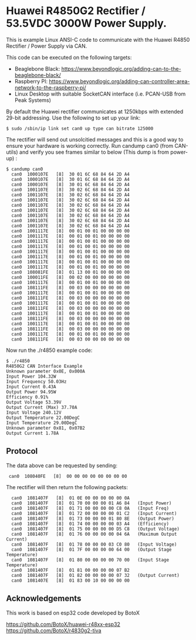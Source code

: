 # Huawei R4850G2 Rectifier / 53.5VDC 3000W Power Supply.
This is example Linux ANSI-C code to communicate with the Huawei R4850 Rectifier / Power Supply via CAN.

This code can be executed on the following targets:
 * Beaglebone Black: https://www.beyondlogic.org/adding-can-to-the-beaglebone-black/
 * Raspberry PI: https://www.beyondlogic.org/adding-can-controller-area-network-to-the-raspberry-pi/
 * Linux Desktop with suitable SocketCAN interface (i.e. PCAN-USB from Peak Systems)

By default the Huawei rectifier communicates at 1250kbps with extended 29-bit addressing. Use the following to set up your link:

```
$ sudo /sbin/ip link set can0 up type can bitrate 125000
```

The rectifier will send out unsolcitied messages and this is a good way to ensure your hardware is working correctly. Run candump can0 (from CAN-utils) and verify you see frames similar to below (This dump is from power-up) :

```
$ candump can0
  can0  1000107E   [8]  30 01 6C 68 84 64 2D A4
  can0  1000107E   [8]  30 01 6C 68 84 64 2D A4
  can0  1000107E   [8]  30 01 6C 68 84 64 2D A4
  can0  1001107E   [8]  30 02 6C 68 84 64 2D A4
  can0  1001107E   [8]  30 02 6C 68 84 64 2D A4
  can0  1001107E   [8]  30 02 6C 68 84 64 2D A4
  can0  1001107E   [8]  30 02 6C 68 84 64 2D A4
  can0  1001107E   [8]  30 02 6C 68 84 64 2D A4
  can0  1001107E   [8]  30 02 6C 68 84 64 2D A4
  can0  1001107E   [8]  30 02 6C 68 84 64 2D A4
  can0  1001107E   [8]  30 02 6C 68 84 64 2D A4
  can0  1001117E   [8]  00 01 00 01 00 00 00 00
  can0  1001117E   [8]  00 01 00 01 00 00 00 00
  can0  1001117E   [8]  00 01 00 01 00 00 00 00
  can0  1001117E   [8]  00 01 00 01 00 00 00 00
  can0  1001117E   [8]  00 01 00 01 00 00 00 00
  can0  1001117E   [8]  00 01 00 01 00 00 00 00
  can0  1001117E   [8]  00 01 00 01 00 00 00 00
  can0  1001117E   [8]  00 01 00 01 00 00 00 00
  can0  108081FE   [8]  01 13 00 01 00 00 00 00
  can0  100011FE   [8]  00 02 00 00 00 00 00 00
  can0  1001117E   [8]  00 01 00 01 00 00 00 00
  can0  108111FE   [8]  00 03 00 00 00 00 00 00
  can0  1001117E   [8]  00 01 00 01 00 00 00 00
  can0  108111FE   [8]  00 03 00 00 00 00 00 00
  can0  1001117E   [8]  00 01 00 01 00 00 00 00
  can0  108111FE   [8]  00 03 00 00 00 00 00 00
  can0  1001117E   [8]  00 01 00 01 00 00 00 00
  can0  108111FE   [8]  00 03 00 00 00 00 00 00
  can0  1001117E   [8]  00 01 00 01 00 00 00 00
  can0  108111FE   [8]  00 03 00 00 00 00 00 00
  can0  1001117E   [8]  00 01 00 01 00 00 00 00
  can0  108111FE   [8]  00 03 00 00 00 00 00 00
```

Now run the ./r4850 example code:

```
$ ./r4850
R4850G2 CAN Interface Example
Unknown parameter 0x0E, 0x000A
Input Power 104.32W
Input Frequency 50.03Hz
Input Current 0.43A
Output Power 94.95W
Efficiency 0.91%
Output Voltage 53.39V
Output Current (Max) 37.70A
Input Voltage 240.12V
Output Temperature 22.00DegC
Input Temperature 29.00DegC
Unknown parameter 0x81, 0x07B2
Output Current 1.78A
```

## Protocol

The data above can be requested by sending:

```
 can0  108040FE   [8]  00 00 00 00 00 00 00 00
```

The rectifier will then return the following packets:

```
  can0  1081407F   [8]  01 0E 00 00 00 00 00 0A  
  can0  1081407F   [8]  01 70 00 00 00 01 A6 84   (Input Power)
  can0  1081407F   [8]  01 71 00 00 00 00 C8 0A   (Input Freq)
  can0  1081407F   [8]  01 72 00 00 00 00 01 C2   (Input Current)
  can0  1081407F   [8]  01 73 00 00 00 01 80 8E   (Output Power)
  can0  1081407F   [8]  01 74 00 00 00 00 03 A4   (Efficiency)
  can0  1081407F   [8]  01 75 00 00 00 00 D5 C8   (Output Voltage)
  can0  1081407F   [8]  01 76 00 00 00 00 04 6A   (Maximum Output Current)
  can0  1081407F   [8]  01 78 00 00 00 03 C0 80   (Input Voltage)
  can0  1081407F   [8]  01 7F 00 00 00 00 64 00   (Output Stage Temperature)
  can0  1081407F   [8]  01 80 00 00 00 00 70 00   (Input Stage Temperature)
  can0  1081407F   [8]  01 81 00 00 00 00 07 B2   
  can0  1081407F   [8]  01 82 00 00 00 00 07 32   (Output Current)
  can0  1081407E   [8]  01 83 00 10 00 00 00 00
```

## Acknowledgements

This work is based on esp32 code developed by BotoX

https://github.com/BotoX/huawei-r48xx-esp32
https://github.com/BotoX/r4830g2-tiva







